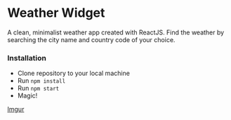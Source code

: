 # Weather Widget
A clean, minimalist weather app created with ReactJS. Find the weather by searching the city name and country code of your choice.

### Installation
  - Clone repository to your local machine
  - Run `npm install`
  - Run `npm start`
  - Magic!

[Imgur](https://imgur.com/ynDdbDt.jpg)

